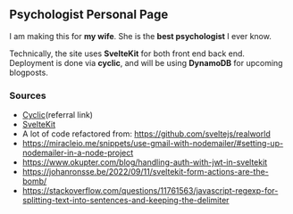 ## Psychologist Personal Page

I am making this for **my wife**. She is the **best psychologist** I ever know.

Technically, the site uses **SvelteKit** for both front end back end. Deployment is done via **cyclic**, and will be using **DynamoDB** for upcoming blogposts.

### Sources
- [Cyclic](https://app.cyclic.sh/#/join/emrergin)(referral link)
- [SvelteKit](https://kit.svelte.dev/)
- A lot of code refactored from: https://github.com/sveltejs/realworld
- https://miracleio.me/snippets/use-gmail-with-nodemailer/#setting-up-nodemailer-in-a-node-project
- https://www.okupter.com/blog/handling-auth-with-jwt-in-sveltekit
- https://johanronsse.be/2022/09/11/sveltekit-form-actions-are-the-bomb/
- https://stackoverflow.com/questions/11761563/javascript-regexp-for-splitting-text-into-sentences-and-keeping-the-delimiter